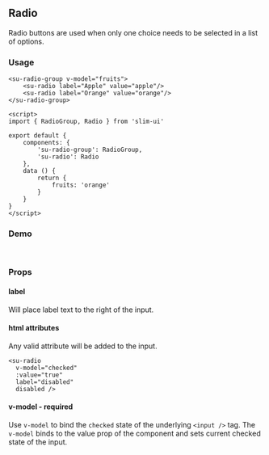 ## Radio


Radio buttons are used when only one choice needs to be selected in a list of options.

### Usage

```vue
<su-radio-group v-model="fruits">
	<su-radio label="Apple" value="apple"/>
	<su-radio label="Orange" value="orange"/>
</su-radio-group>

<script>
import { RadioGroup, Radio } from 'slim-ui'

export default {
	components: {
		'su-radio-group': RadioGroup,
		'su-radio': Radio
	},
	data () {
		return {
			fruits: 'orange'
		}
	}
}
</script>
```
### Demo

<br>
<su-radio-group v-model="fruits">
	<su-radio label="Apple" value="apple"/>
	<su-radio label="Orange" value="orange"/>
</su-radio-group>

<script>
import Vue from 'vue'
export default {
	data () {
		return {
			fruits: 'orange',
			isDisabled: true
		}
	}
}
</script>

### Props

#### label
Will place label text to the right of the input.

#### html attributes
Any valid attribute will be added to the input.

```vue
<su-radio
  v-model="checked"
  :value="true"
  label="disabled"
  disabled />
```

#### v-model - required
Use `v-model` to bind the `checked` state of the underlying `<input />` tag. The `v-model` binds to the value prop of the component and sets current checked state of the input.

